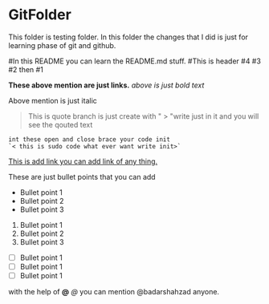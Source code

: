 
# GitFolder
This folder is testing folder. In this folder the changes that I did is 
just for learning phase of git and github.


#In this README you can learn the README.md stuff.
#This is header
#4 
#3 
#2 
then 
#1 

**These above mention are just links.**
_above is just bold text_

Above mention is just italic

>This is quote branch is just create with " > "write just in it  and you will see the qouted text 

```
int these open and close brace your code init 
`< this is sudo code what ever want write init>`
```
[This is add link you can add link of any thing.](https://github.com/badarshahzad/GitFolder)

These are just bullet points that you can add 

- Bullet point 1
- Bullet point 2
- Bullet point 3

1. Bullet point 1
2. Bullet point 2
3. Bullet point 3

- [ ] Bullet point 1
- [ ] Bullet point 1
- [ ] Bullet point 1

with the help of **@** *@* you can mention  @badarshahzad anyone.
